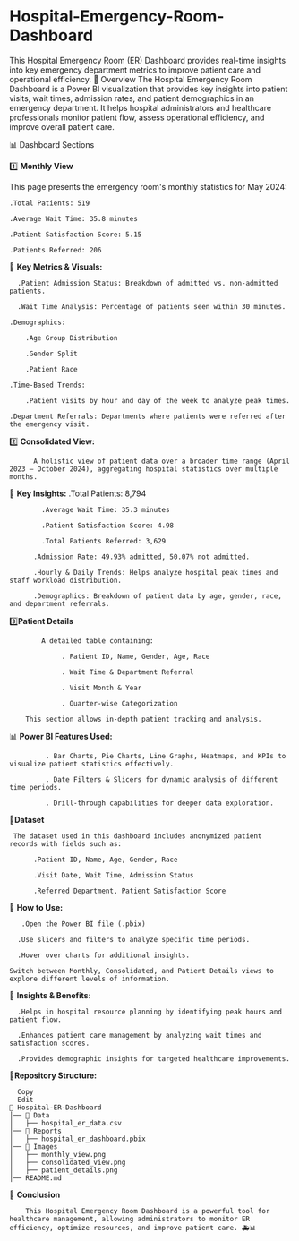 # Hospital-Emergency-Room-Dashboard
This Hospital Emergency Room (ER) Dashboard provides real-time insights into key emergency department metrics to improve patient care and operational efficiency.
📌 Overview
The Hospital Emergency Room Dashboard is a Power BI visualization that provides key insights into patient visits, wait times, admission rates, and patient demographics in an emergency department. It helps hospital administrators and healthcare professionals monitor patient flow, assess operational efficiency, and improve overall patient care.

📊 Dashboard Sections

1️⃣ **Monthly View**

This page presents the emergency room's monthly statistics for May 2024:

    .Total Patients: 519

    .Average Wait Time: 35.8 minutes

    .Patient Satisfaction Score: 5.15

    .Patients Referred: 206

📌 **Key Metrics & Visuals:**

      .Patient Admission Status: Breakdown of admitted vs. non-admitted patients.

      .Wait Time Analysis: Percentage of patients seen within 30 minutes.

    .Demographics:

        .Age Group Distribution

        .Gender Split

        .Patient Race

    .Time-Based Trends:

        .Patient visits by hour and day of the week to analyze peak times.

    .Department Referrals: Departments where patients were referred after the emergency visit.

2️⃣ **Consolidated View:**

          A holistic view of patient data over a broader time range (April 2023 – October 2024), aggregating hospital statistics over multiple months.

📌 **Key Insights:**
            .Total Patients: 8,794

            .Average Wait Time: 35.3 minutes

            .Patient Satisfaction Score: 4.98

            .Total Patients Referred: 3,629

          .Admission Rate: 49.93% admitted, 50.07% not admitted.

          .Hourly & Daily Trends: Helps analyze hospital peak times and staff workload distribution.

          .Demographics: Breakdown of patient data by age, gender, race, and department referrals.

3️⃣**Patient Details**

            A detailed table containing:

                 . Patient ID, Name, Gender, Age, Race

                 . Wait Time & Department Referral

                 . Visit Month & Year

                 . Quarter-wise Categorization

        This section allows in-depth patient tracking and analysis.

📊 **Power BI Features Used:**

             . Bar Charts, Pie Charts, Line Graphs, Heatmaps, and KPIs to visualize patient statistics effectively.

             . Date Filters & Slicers for dynamic analysis of different time periods.

             . Drill-through capabilities for deeper data exploration.

📂**Dataset**

     The dataset used in this dashboard includes anonymized patient records with fields such as:

          .Patient ID, Name, Age, Gender, Race

          .Visit Date, Wait Time, Admission Status

          .Referred Department, Patient Satisfaction Score

🚀 **How to Use:**

       .Open the Power BI file (.pbix)

      .Use slicers and filters to analyze specific time periods.

      .Hover over charts for additional insights.

    Switch between Monthly, Consolidated, and Patient Details views to explore different levels of information.

🎯 **Insights & Benefits:**

      .Helps in hospital resource planning by identifying peak hours and patient flow.

      .Enhances patient care management by analyzing wait times and satisfaction scores.

      .Provides demographic insights for targeted healthcare improvements.

🔗**Repository Structure:**

      Copy
      Edit
    📂 Hospital-ER-Dashboard
    │── 📁 Data
    │   ├── hospital_er_data.csv
    │── 📁 Reports
    │   ├── hospital_er_dashboard.pbix
    │── 📁 Images
    │   ├── monthly_view.png
    │   ├── consolidated_view.png
    │   ├── patient_details.png
    │── README.md
    
🏥 **Conclusion**

        This Hospital Emergency Room Dashboard is a powerful tool for healthcare management, allowing administrators to monitor ER efficiency, optimize resources, and improve patient care. 🚑📊

